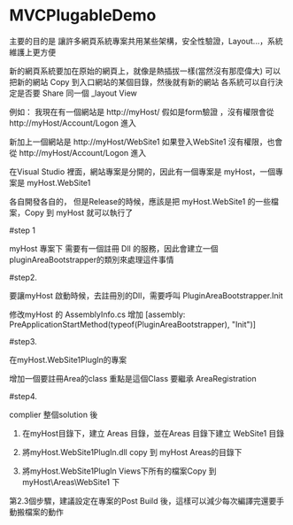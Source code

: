 # MVCPlugableDemo

主要的目的是
讓許多網頁系統專案共用某些架構，安全性驗證，Layout...，系統維護上更方便

新的網頁系統要加在原始的網頁上，就像是熱插拔一樣(當然沒有那麼偉大)
可以把新的網站 Copy 到入口網站的某個目錄，然後就有新的網站
各系統可以自行決定是否要 Share 同一個 _layout View

例如：
我現在有一個網站是  http://myHost/
假如是form驗證 ，沒有權限會從  http://myHost/Account/Logon 進入

新加上一個網站是  http://myHost/WebSite1
如果登入WebSite1 沒有權限，也會從 http://myHost/Account/Logon 進入

在Visual Studio 裡面，網站專案是分開的，因此有一個專案是 myHost，一個專案是 myHost.WebSite1

各自開發各自的，
但是Release的時候，應該是把 myHost.WebSite1 的一些檔案，Copy 到 myHost 就可以執行了

#step 1

myHost 專案下
需要有一個註冊 Dll 的服務，因此會建立一個pluginAreaBootstrapper的類別來處理這件事情

#step2. 

要讓myHost 啟動時候，去註冊別的Dll，需要呼叫 PluginAreaBootstrapper.Init

修改myHost 的 AssemblyInfo.cs
增加
[assembly: PreApplicationStartMethod(typeof(PluginAreaBootstrapper), "Init")]  

#step3. 

在myHost.WebSite1PlugIn的專案

增加一個要註冊Area的class 
重點是這個Class 要繼承 AreaRegistration

#step4. 

complier 整個solution 後

1. 在myHost目錄下，建立 Areas 目錄，並在Areas 目錄下建立 WebSite1 目錄

2. 將myHost.WebSite1PlugIn.dll copy 到 myHost Areas的目錄下
3. 將myHost.WebSite1PlugIn Views下所有的檔案Copy 到 myHost\Areas\WebSite1 下


第2.3個步驟，建議設定在專案的Post Build 後，這樣可以減少每次編譯完還要手動搬檔案的動作


